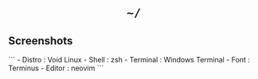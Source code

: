<h1 align="center"><code>~/</code></h1>
<h2>Screenshots</h2>
```
- Distro      : Void Linux
- Shell       : zsh
- Terminal    : Windows Terminal
- Font        : Terminus
- Editor      : neovim
```
